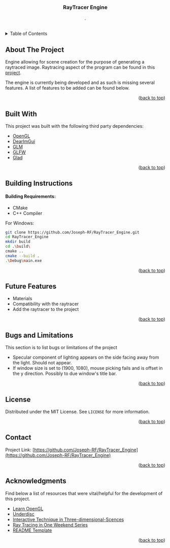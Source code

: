 <a id="readme-top"></a>

<br />
<div align="center">

  <h3 align="center">RayTracer Engine</h3>

  <p align="center">
    . 
    <br />
    <br />
  </p>
</div>

<!-- TABLE OF CONTENTS -->
<details>
  <summary>Table of Contents</summary>
  <ol>
    <li><a href="#about-the-project">About The Project</a></li>
    <li><a href="#built-with">Built With</a></li>
    <li><a href="#building-instructions">Building Instructions</a></li>
    <li><a href="#future-features">Future Features</a></li>
    <li><a href="#bugs-and-limitations">Bugs and Limitations</a></li>
    <li><a href="#license">License</a></li>
    <li><a href="#contact">Contact</a></li>
    <li><a href="#acknowledgments">Acknowledgments</a></li>
  </ol>
</details>



<!-- ABOUT THE PROJECT -->
## About The Project

Engine allowing for scene creation for the purpose of generating a raytraced image. Raytracing aspect of the program can be found in this [project](https://github.com/Joseph-RF/RayTracer/).

The engine is currently being developed and as such is missing several features. A list of features to be added can be found below.

<p align="right">(<a href="#readme-top">back to top</a>)</p>

## Built With

This project was built with the following third party dependencies:

* [OpenGL][OpenGL-url]
* [DearImGui](https://github.com/ocornut/imgui)
* [GLM](https://glm.g-truc.net/0.9.9/index.html)
* [GLFW](https://www.glfw.org/)
* [Glad](https://github.com/premake-libs/glad?tab=readme-ov-file)

<p align="right">(<a href="#readme-top">back to top</a>)</p>

<!-- BUILDING INSTRUCTIONS -->
## Building Instructions

#### Building Requirements:
* CMake
* C++ Compiler

For Windows:
```bash
git clone https://github.com/Joseph-RF/RayTracer_Engine.git
cd RayTracer_Engine
mkdir build
cd .\build\
cmake ..
cmake --build .
.\Debug\main.exe
```

<p align="right">(<a href="#readme-top">back to top</a>)</p>

<!-- FUTURE FEATURES -->
## Future Features

* Materials
* Compatibility with the raytracer
* Add the raytracer to the project

<p align="right">(<a href="#readme-top">back to top</a>)</p>

<!-- BUGS AND LIMITATIONS -->
## Bugs and Limitations

This section is to list bugs or limitations of the project

* Specular component of lighting appears on the side facing away from the light. Should not appear.
* If window size is set to (1900, 1080), mouse picking fails and is offset in the y direction. Possibly to due window's title bar.

<p align="right">(<a href="#readme-top">back to top</a>)</p>

<!-- LICENSE -->
## License

Distributed under the MIT License. See `LICENSE` for more information.

<p align="right">(<a href="#readme-top">back to top</a>)</p>

<!-- CONTACT -->
## Contact

Project Link: [https://github.com/Joseph-RF/RayTracer_Engine](https://github.com/Joseph-RF/RayTracer_Engine)

<p align="right">(<a href="#readme-top">back to top</a>)</p>



<!-- ACKNOWLEDGMENTS -->
## Acknowledgments

Find below a list of resources that were vital/helpful for the development of this project.

* [Learn OpenGL](https://learnopengl.com/)
* [Underdisc](https://underdisc.net/index.html)
* [Interactive Technique in Three-dimensional-Scences](https://www.codeproject.com/Articles/35139/Interactive-Techniques-in-Three-dimensional-Scenes)
* [Ray Tracing in One Weekend Series](https://raytracing.github.io/)
* [README Template](https://github.com/othneildrew/Best-README-Template)

<p align="right">(<a href="#readme-top">back to top</a>)</p>



<!-- MARKDOWN LINKS -->
<!-- https://www.markdownguide.org/basic-syntax/#reference-style-links -->

[OpenGL-url]: https://www.opengl.org/
[OpenGL-logo]: https://img.shields.io/badge/OpenGL-FFFFFF?style=for-the-badge&logo=opengl